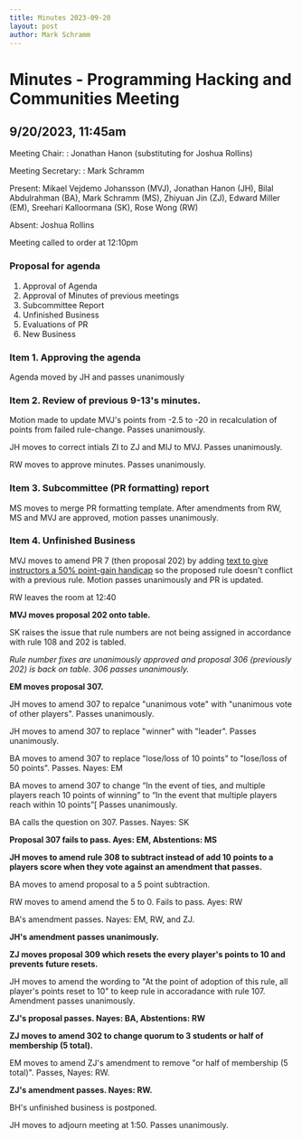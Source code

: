 ```yaml
---
title: Minutes 2023-09-20
layout: post
author: Mark Schramm
---
```


# Minutes - Programming Hacking and Communities Meeting

## 9/20/2023, 11:45am

Meeting Chair:
: Jonathan Hanon (substituting for Joshua Rollins)

Meeting Secretary:
: Mark Schramm

Present:
Mikael Vejdemo Johansson (MVJ), Jonathan Hanon (JH), Bilal Abdulrahman (BA), Mark Schramm (MS), Zhiyuan Jin (ZJ), Edward Miller (EM), Sreehari Kalloormana (SK), Rose Wong (RW)

Absent:
Joshua Rollins

Meeting called to order at 12:10pm

### Proposal for agenda

1. Approval of Agenda
2. Approval of Minutes of previous meetings
3. Subcommittee Report
4. Unfinished Business
5. Evaluations of PR
6. New Business

### Item 1. Approving the agenda

Agenda moved by JH and passes unanimously

### Item 2. Review of previous 9-13's minutes.

Motion made to update MVJ's points from -2.5 to -20 in recalculation of points from failed rule-change. Passes unanimously.

JH moves to correct intials ZI to ZJ and MIJ to MVJ. Passes unanimously.

RW moves to approve minutes. Passes unanimously.

### Item 3. Subcommittee (PR formatting) report

MS moves to merge PR formatting template. After amendments from RW, MS and MVJ are approved, motion passes unanimously.

### Item 4. Unfinished Business

MVJ moves to amend PR 7 (then proposal 202) by adding [text to give instructors a 50% point-gain handicap](https://github.com/michiexile/cuny-nomic/pull/7/commits/b5e34cfb41cb3cbcaef74e75c1b04750d321d031) so the proposed rule doesn't conflict with a previous rule.
Motion passes unanimously and PR is updated.

RW leaves the room at 12:40

**MVJ moves proposal 202 onto table.**

SK raises the issue that rule numbers are not being assigned in accordance with rule 108 and 202 is tabled.

*Rule number fixes are unanimously approved and proposal 306 (previously 202) is back on table. 306 passes unanimously.*

**EM moves proposal 307.**

JH moves to amend 307 to repalce "unanimous vote" with "unanimous vote of other players". Passes unanimously.

JH moves to amend 307 to replace "winner" with "leader". Passes unanimously.

BA moves to amend 307 to replace "lose/loss of 10 points" to "lose/loss of 50 points". Passes. Nayes: EM

BA moves to amend 307 to change  “In the event of ties, and multiple players reach 10 points of winning” to “In the event that multiple players reach within 10 points”[ Passes unanimously.

BA calls the question on 307. Passes. Nayes: SK

**Proposal 307 fails to pass. Ayes: EM, Abstentions: MS**

**JH moves to amend rule 308 to subtract instead of add 10 points to a players score when they vote against an amendment that passes.**

BA moves to amend proposal to a 5 point subtraction. 

RW moves to amend amend the 5 to 0. Fails to pass. Ayes: RW

BA's amendment passes. Nayes: EM, RW, and ZJ.

**JH's amendment passes unanimously.**

**ZJ moves proposal 309 which resets the every player's points to 10 and prevents future resets.**

JH moves to amend the wording to "At the point of adoption of this rule, all player's points reset to 10" to keep rule in accoradance with rule 107. Amendment passes unanimously.

**ZJ's proposal passes. Nayes: BA, Abstentions: RW**

**ZJ moves to amend 302 to change quorum to 3 students or half of membership (5 total).**

EM moves to amend ZJ's amendment to remove "or half of membership (5 total)". Passes, Nayes: RW.

**ZJ's amendment passes. Nayes: RW.**

BH's unfinished business is postponed.

JH moves to adjourn meeting at 1:50. Passes unanimously.





